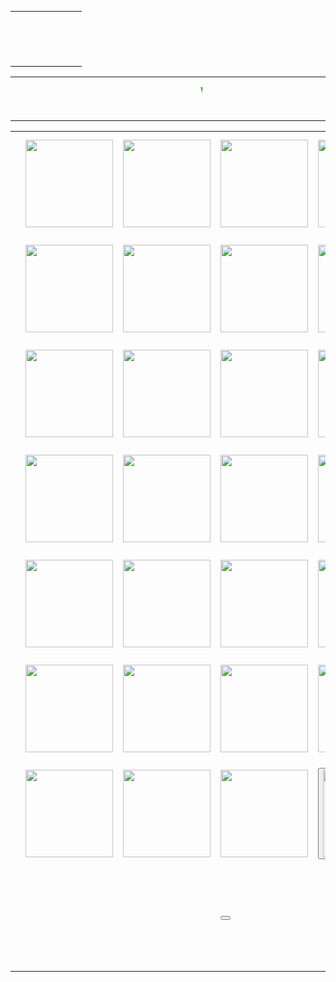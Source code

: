  <html>
	<style>
	  body  {
    background-image: url("https://i0.wp.com/iphonconcept.com/wp-content/uploads/2015/11/image24.png");
	background-size: 100%;
    background-repeat: repeat;
    padding-top: 40px;
}
	  table{ border:px solid black;}
	  th{ border:px solid black;}
	  td{ border:px solid green;}
	  </style>
	  <body>
	<table width="100%">
	<tr>
	<th height="88px"width="14%"></th>
	<th></th>
	<th width="16%"></th>
	</tr></table></body>
	  <body>
		<table width="100%">
	<tr>
	  <td height="70px"></td>
	  <td width="25%"><marquee behavior="scroll" direction="left"><b><font size="55px"><font color="green">WEL-COME  TO  CHAUKIGHAT-TEAM</font></font></b></marquee></td>
	  <td></td></tr>
	</table>
  </body>
  <body>
  
  <body>
  <table width="100%">
	<tr height="168px">
	  <td width="15%"></td>
	  <td><img src="https://finertech.files.wordpress.com/2015/02/img21.png?w=512" width="140px"></td>
	  <td><img src="https://finertech.files.wordpress.com/2015/02/img21.png?w=512" width="140px"></td>
	  <td><img src="https://finertech.files.wordpress.com/2015/02/img21.png?w=512" width="140px"></td>
	  <td><img src="https://finertech.files.wordpress.com/2015/02/img21.png?w=512" width="140px"></td>
	  <td width="13%"></td>
	</tr>
	<tr height="168px">
	  <td></td>
	  <td><img src="https://udemy-images.s3.amazonaws.com/redactor/legacy/images/article/2013-08-26_09-40-44__Calculator_iOS7_App_Icon_Rounded.png"width="140px"></td>
	  <td><img src="https://udemy-images.s3.amazonaws.com/redactor/legacy/images/article/2013-08-26_09-40-44__Calculator_iOS7_App_Icon_Rounded.png"width="140px"></td>
	  <td><img src="https://udemy-images.s3.amazonaws.com/redactor/legacy/images/article/2013-08-26_09-40-44__Calculator_iOS7_App_Icon_Rounded.png"width="140px"></td>
	  <td><img src="https://udemy-images.s3.amazonaws.com/redactor/legacy/images/article/2013-08-26_09-40-44__Calculator_iOS7_App_Icon_Rounded.png"width="140px"></td>
	  <td></td>
	  </tr>
	<tr height="168px">
	  <td></td>
	  <td><img src="https://udemy-images.s3.amazonaws.com/redactor/legacy/images/article/2013-08-26_09-40-44__Calculator_iOS7_App_Icon_Rounded.png"width="140px"></td>
	  <td><img src="https://udemy-images.s3.amazonaws.com/redactor/legacy/images/article/2013-08-26_09-40-44__Calculator_iOS7_App_Icon_Rounded.png"width="140px"></td>
	  <td><img src="https://udemy-images.s3.amazonaws.com/redactor/legacy/images/article/2013-08-26_09-40-44__Calculator_iOS7_App_Icon_Rounded.png"width="140px"></td>
	  <td><img src="https://udemy-images.s3.amazonaws.com/redactor/legacy/images/article/2013-08-26_09-40-44__Calculator_iOS7_App_Icon_Rounded.png"width="140px"></td>
	  <td></td>
	</tr>
	<tr height="168px">
	  <td></td>
	  <td><img src="https://udemy-images.s3.amazonaws.com/redactor/legacy/images/article/2013-08-26_09-40-44__Calculator_iOS7_App_Icon_Rounded.png"width="140px"></td>
	  <td><img src="https://udemy-images.s3.amazonaws.com/redactor/legacy/images/article/2013-08-26_09-40-44__Calculator_iOS7_App_Icon_Rounded.png"width="140px"></td>
	  <td><img src="https://udemy-images.s3.amazonaws.com/redactor/legacy/images/article/2013-08-26_09-40-44__Calculator_iOS7_App_Icon_Rounded.png"width="140px"></td>
	  <td><img src="https://udemy-images.s3.amazonaws.com/redactor/legacy/images/article/2013-08-26_09-40-44__Calculator_iOS7_App_Icon_Rounded.png"width="140px"></td>
	  <td></td>
	</tr>
	<tr height="168px">
	  <td></td>
	  <td><img src="https://udemy-images.s3.amazonaws.com/redactor/legacy/images/article/2013-08-26_09-40-44__Calculator_iOS7_App_Icon_Rounded.png"width="140px"></td>
	  <td><img src="https://udemy-images.s3.amazonaws.com/redactor/legacy/images/article/2013-08-26_09-40-44__Calculator_iOS7_App_Icon_Rounded.png"width="140px"></td>
	  <td><img src="https://udemy-images.s3.amazonaws.com/redactor/legacy/images/article/2013-08-26_09-40-44__Calculator_iOS7_App_Icon_Rounded.png"width="140px"></td>
	  <td><img src="https://udemy-images.s3.amazonaws.com/redactor/legacy/images/article/2013-08-26_09-40-44__Calculator_iOS7_App_Icon_Rounded.png"width="140px"></td>
	  <td></td>
	</tr>
	<tr height="168px">
	  <td></td>
	  <td><img src="https://udemy-images.s3.amazonaws.com/redactor/legacy/images/article/2013-08-26_09-40-44__Calculator_iOS7_App_Icon_Rounded.png"width="140px"></td>
	  <td><img src="https://udemy-images.s3.amazonaws.com/redactor/legacy/images/article/2013-08-26_09-40-44__Calculator_iOS7_App_Icon_Rounded.png"width="140px"></td>
	  <td><img src="https://udemy-images.s3.amazonaws.com/redactor/legacy/images/article/2013-08-26_09-40-44__Calculator_iOS7_App_Icon_Rounded.png"width="140px"></td>
	  <td><img src="https://udemy-images.s3.amazonaws.com/redactor/legacy/images/article/2013-08-26_09-40-44__Calculator_iOS7_App_Icon_Rounded.png"width="140px"></td>
	  <td></td>
	</tr>
	<tr height="168px">
	  <td></td>
	  <td><img src="https://udemy-images.s3.amazonaws.com/redactor/legacy/images/article/2013-08-26_09-40-44__Calculator_iOS7_App_Icon_Rounded.png"width="140px"></td>
	  <td><img src="https://udemy-images.s3.amazonaws.com/redactor/legacy/images/article/2013-08-26_09-40-44__Calculator_iOS7_App_Icon_Rounded.png"width="140px"></td>
	  <td><img src="https://udemy-images.s3.amazonaws.com/redactor/legacy/images/article/2013-08-26_09-40-44__Calculator_iOS7_App_Icon_Rounded.png"width="140px"></td>
	  <td><button onclick="alert('y6g')"><img src="https://udemy-images.s3.amazonaws.com/redactor/legacy/images/article/2013-08-26_09-40-44__Calculator_iOS7_App_Icon_Rounded.png"width="140px"></button></td>
	  <td></td>
	</tr>
	<tr height="168px">
	  <td></td>
	  <td></td>
	  <td></td>
	  <td><button onclick="alert('uf')"></button></td>
	  <td onclick="alert('y6g')"></td>
	  <td></td>
	</tr>
  </table>
  </body>
</html>
